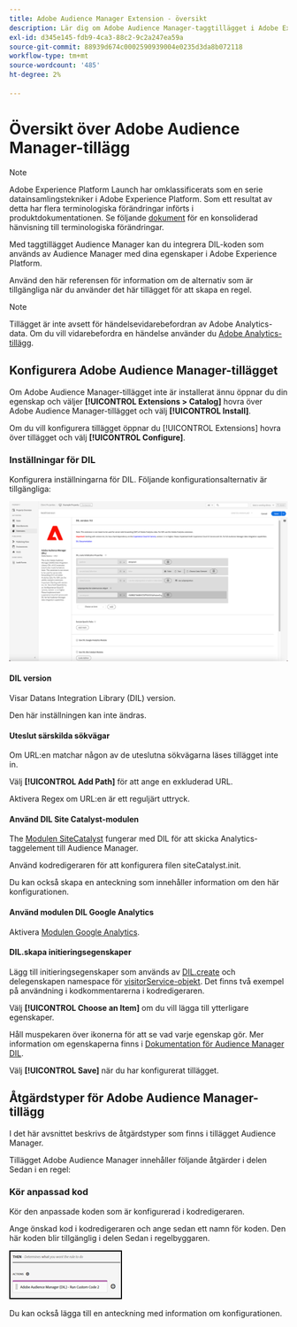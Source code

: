 ```yaml
---
title: Adobe Audience Manager Extension - översikt
description: Lär dig om Adobe Audience Manager-taggtillägget i Adobe Experience Platform.
exl-id: d345e145-fdb9-4ca3-88c2-9c2a247ea59a
source-git-commit: 88939d674c0002590939004e0235d3da8b072118
workflow-type: tm+mt
source-wordcount: '485'
ht-degree: 2%

---
```


# Översikt över Adobe Audience Manager-tillägg

>[!NOTE]
>
>Adobe Experience Platform Launch har omklassificerats som en serie datainsamlingstekniker i Adobe Experience Platform. Som ett resultat av detta har flera terminologiska förändringar införts i produktdokumentationen. Se följande [dokument](../../../term-updates.md) för en konsoliderad hänvisning till terminologiska förändringar.

Med taggtillägget Audience Manager kan du integrera DIL-koden som används av Audience Manager med dina egenskaper i Adobe Experience Platform.

Använd den här referensen för information om de alternativ som är tillgängliga när du använder det här tillägget för att skapa en regel.

>[!NOTE]
>
>Tillägget är inte avsett för händelsevidarebefordran av Adobe Analytics-data. Om du vill vidarebefordra en händelse använder du [Adobe Analytics-tillägg](../analytics/overview.md).

## Konfigurera Adobe Audience Manager-tillägget

Om Adobe Audience Manager-tillägget inte är installerat ännu öppnar du din egenskap och väljer **[!UICONTROL Extensions > Catalog]** hovra över Adobe Audience Manager-tillägget och välj **[!UICONTROL Install]**.

Om du vill konfigurera tillägget öppnar du [!UICONTROL Extensions] hovra över tillägget och välj **[!UICONTROL Configure]**.

### Inställningar för DIL

Konfigurera inställningarna för DIL. Följande konfigurationsalternativ är tillgängliga:

![](../../../images/ext-aam-config.png)

#### DIL version

Visar Datans Integration Library (DIL) version.

Den här inställningen kan inte ändras.

#### Uteslut särskilda sökvägar

Om URL:en matchar någon av de uteslutna sökvägarna läses tillägget inte in.

Välj **[!UICONTROL Add Path]** för att ange en exkluderad URL.

Aktivera Regex om URL:en är ett reguljärt uttryck.

#### Använd DIL Site Catalyst-modulen

The [Modulen SiteCatalyst](https://experiencecloud.adobe.com/resources/help/en_US/aam/r_dil_sc_init.html) fungerar med DIL för att skicka Analytics-taggelement till Audience Manager.

Använd kodredigeraren för att konfigurera filen siteCatalyst.init.

Du kan också skapa en anteckning som innehåller information om den här konfigurationen.

#### Använd modulen DIL Google Analytics

Aktivera [Modulen Google Analytics](https://experiencecloud.adobe.com/resources/help/en_US/aam/dil-google-universal-analytics.html).

#### DIL.skapa initieringsegenskaper

Lägg till initieringsegenskaper som används av [DIL.create](https://experiencecloud.adobe.com/resources/help/en_US/aam/r_dil_create.html) och delegenskapen namespace för [visitorService-objekt](https://experiencecloud.adobe.com/resources/help/en_US/aam/r_dil_visitor_service.html). Det finns två exempel på användning i kodkommentarerna i kodredigeraren.

Välj **[!UICONTROL Choose an Item]** om du vill lägga till ytterligare egenskaper.

Håll muspekaren över ikonerna för att se vad varje egenskap gör. Mer information om egenskaperna finns i [Dokumentation för Audience Manager DIL](https://experiencecloud.adobe.com/resources/help/en_US/aam/r_dil_create.html).

Välj **[!UICONTROL Save]** när du har konfigurerat tillägget.

## Åtgärdstyper för Adobe Audience Manager-tillägg

I det här avsnittet beskrivs de åtgärdstyper som finns i tillägget Audience Manager.

Tillägget Adobe Audience Manager innehåller följande åtgärder i delen Sedan i en regel:

### Kör anpassad kod

Kör den anpassade koden som är konfigurerad i kodredigeraren.

Ange önskad kod i kodredigeraren och ange sedan ett namn för koden. Den här koden blir tillgänglig i delen Sedan i regelbyggaren.

![](../../../images/ext-aam-then.png)

Du kan också lägga till en anteckning med information om konfigurationen.
